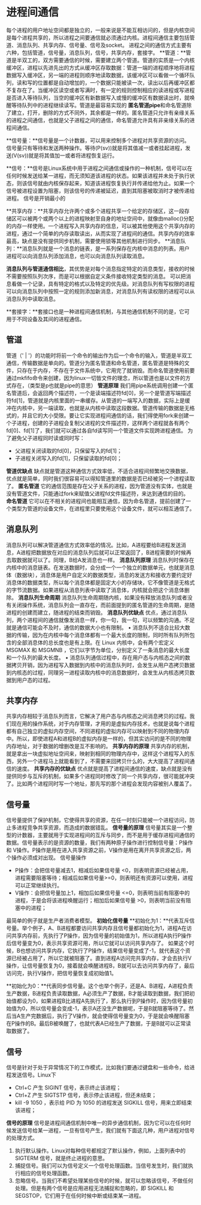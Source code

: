 # 进程间通信
每个进程的用户地址空间都是独立的，一般来说是不能互相访问的，但是内核空间是每个进程共享的，所以进程之间要通信就必须通过内核。进程间通信主要包括管道、消息队列、共享内存、信号量、信号及socket。
进程之间的通信方式主要有六种，包括管道，信号量，消息队列，信号，共享内存，套接字。
**管道：**管道是半双工的，双方需要通信的时候，需要建立两个管道。管道的实质是一个内核缓冲区，进程以先进先出的方式从缓冲区存取数据：管道一端的进程顺序地将进程数据写入缓冲区，另一端的进程则顺序地读取数据，该缓冲区可以看做一个循环队列，读和写的位置都是自动增加的，一个数据只能被读一次，读出以后再缓冲区都不复存在了。当缓冲区读空或者写满时，有一定的规则控制相应的读进程或写进程是否进入等待队列，当空的缓冲区有新数据写入或慢的缓冲区有数据读出时，就唤醒等待队列中的进程继续读写。管道是最容易实现的
**匿名管道pipe**和命名管道除了建立，打开，删除的方式不同外，其余都是一样的。匿名管道只允许有亲缘关系的进程之间通信，也就是父子进程之间的通信，命名管道允许具有非亲缘关系的进程间通信。

**信号量：**信号量是一个计数器，可以用来控制多个进程对共享资源的访问。信号量只有等待和发送两种操作。等待(P(sv))就是将其值减一或者挂起进程，发送(V(sv))就是将其值加一或者将进程恢复运行。

**信号：**信号是Linux系统中用于进程之间通信或操作的一种机制，信号可以在任何时候发送给某一进程，而无须知道该进程的状态。如果该进程并未处于执行状态，则该信号就由内核保存起来，知道该进程恢复执行并传递给他为止。如果一个信号被进程设置为阻塞，则该信号的传递被延迟，直到其阻塞被取消时才被传递给进程。 信号是开销最小的

**共享内存：**共享内存允许两个或多个进程共享一个给定的存储区，这一段存储区可以被两个或两个以上的进程映射至自身的地址空间中，就像由malloc()分配的内存一样使用。一个进程写入共享内存的信息，可以被其他使用这个共享内存的进程，通过一个简单的内存读取读出，从而实现了进程间的通信。共享内存的效率最高，缺点是没有提供同步机制，需要使用锁等其他机制进行同步。
**消息队列：**消息队列就是一个消息的链表，是一系列保存在内核中消息的列表。用户进程可以向消息队列添加消息，也可以向消息队列读取消息。

**消息队列与管道通信相比**，其优势是对每个消息指定特定的消息类型，接收的时候不需要按照队列次序，而是可以根据自定义条件接收特定类型的消息。
可以把消息看做一个记录，具有特定的格式以及特定的优先级。对消息队列有写权限的进程可以向消息队列中按照一定的规则添加新消息，对消息队列有读权限的进程可以从消息队列中读取消息。

**套接字：**套接口也是一种进程间通信机制，与其他通信机制不同的是，它可用于不同设备及其间的进程通信。

## 管道
管道（' | '）的功能时将前一个命令的输出作为后一个命令的输入，管道是半双工通信，传输数据是单向的。管道分为匿名管道和命名管道，匿名管道是特殊的文件，只存在于内存，不存在于文件系统中，它用完了就销毁。而命名管道使用前要通过mkfifo命令来创建，因为linux一切皆文件的理念，所以管道也是以文件的方式存在，（类型是p也就是pipe的意思）
**管道原理**
我们用pipe系统调用创建一个匿名管道后，会返回两个描述符，一个是读端描述符fd[0]，另一个是管道写端描述符fd[1]，管道就是内核里面的一串缓存。从管道的一端写入的数据，实际上是缓冲在内核中，另一端读取，也就是从内核中读取这段数据。管道传输的数据是无格式的，并且它的大小受限。要让它实现进程间通信的话，我们得使用fork来创建一个子进程，创建的子进程会复制父进程的文件描述符，这样两个进程就各有两个fd[0]、fd[1]了，我们就可以通过各自fd读写同一个管道文件实现跨进程通信。
为了避免父子进程同时读或同时写：
* 父进程关闭读取的fd[0]，只保留写入的fd[1]；
* 子进程关闭写入的fd[1]，只保留读取的fd[0]；

**管道优缺点**
缺点就是管道这种通信方式效率低，不适合进程间频繁地交换数据，优点就是简单，同时我们很容易可以得知管道里的数据是否已经被另一个进程读取了。
**匿名管道**
它的通信范围是存在父子关系的进程，因为管道没有实体，也就是没有管道文件，只能通过fork来赋值父进程fd文件描述符，来达到通信的目的。
**命名管道**
它可以在不相关的进程间也能相互通信，因为命名管道，提前创建了一个类型为管道的设备文件，在进程里只要使用这个设备文件，就可以相互通信了。

## 消息队列
消息队列可以解决管道通信方式效率低的情况。比如，A进程要给B进程发送消息，A进程把数据放在对应的消息队列后就可以正常返回了，B进程需要的时候再去取数据就可以了。同理，B给A发消息也一样。
**消息队列原理**
消息队列时保存在内核中的消息链表。在发送数据时，会分成一个一个独立的数据单元，也就是消息体（数据块），消息体是用户自定义的数据类型，消息的发送方和接收方要约定好消息体的数据类型，所以每个消息体都是固定大小的存储块，它不像管道是无格式的字节流数据。如果进程从消息列表中读取了消息体，内核就会把这个消息体删除。
**消息队列生命周期**
消息队列⽣命周期随内核，如果没有释放消息队列或者没有关闭操作系统，消息队列会⼀直存在，⽽前⾯提到的匿名管道的⽣命周期，是随进程的创建⽽建⽴，随进程的结束⽽销毁。
**消息队列优缺点**
优点，通过消息队列，两个进程间的通信就像发消息一样，你一句，我一句，可以频繁的沟通。不足就是通信可能会不及时，通信的数据大小也有限制。
	• 消息队列不适合⽐较⼤数据的传输，因为在内核中每个消息体都有⼀个最⼤⻓度的限制，同时所有队列所包含的全部消息体的总⻓度也是有上限。在 Linux 内核中，会有两个宏定义 MSGMAX 和 MSGMNB ，它们以字节为单位，分别定义了⼀条消息的最⼤⻓度和⼀个队列的最⼤⻓度。
	• 消息队列通信过程中，存在⽤户态与内核态之间的数据拷⻉开销，因为进程写入数据到内核中的消息队列时，会发⽣从⽤户态拷⻉数据到内核态的过程，同理另⼀进程读取内核中的消息数据时，会发⽣从内核态拷⻉数据到⽤户态的过程。

## 共享内存
共享内存相较于消息队列而言，它解决了用户态与内核态之间消息拷贝的过程。我们现在用的操作系统，对于内存管理，才用的是虚拟内存技术，也就是说每个进程都有自己独立的虚拟内存空间，不同进程的虚拟内存可以映射到不同的物理内存中。所以，即使进程A和进程B的虚拟内存是一样的，但其实访问的是不同的物理内存地址，对于数据的增删改是互不影响的。
**共享内存的原理**
共享内存的机制，就是拿出一块虚拟地址空间来，映射到相同的物理内存中，这样这个进程写入的东西，另外一个进程马上就能看到了，不需要来回拷贝什么的，大大提高了进程间通信的速度。
**共享内存的优缺点**
优点就是提高了进程间通信的速度，缺点就是没有提供同步与互斥的机制，如果多个进程同时修改了同一个共享内存，很可能就冲突了。比如两个进程同时写一个地址，那先写的那个进程会发现内容被别人覆盖了。

## 信号量
信号量提供了保护机制，它使得共享的资源，在任一时刻只能被一个进程访问，防止多进程竞争共享资源，而造成的数据错乱。
**信号量的原理**
信号量其实是一个整型的计数器，主要就用于实现进程间的互斥与同步，而不是用于缓存进程间通信的数据。信号量表示的是资源的数量，我们有两种原子操作进行控制信号量：P操作 和 V操作。P操作是用在进入共享资源之前，V操作是用在离开共享资源之后，两个操作必须成对出现。
信号量操作
* P操作：会把信号量减去1，相减后如果信号量 <0，则表明资源已经被占用，进程需要阻塞等待；相减后如果信号量>=0，则表明还有资源可以使用，进程可以正常继续执行。
* V操作：会把信号量加上1，相加后如果信号量 <=0，则表明当前有阻塞中的进程，于是会将该进程唤醒运行；相加后如果信号量 >0，则表明当前没有阻塞中的进程；

最简单的例子就是生产者消费者模型。
**初始化信号量**
**初始化为1：**代表互斥信号量。举个例子，A、B进程都要访问共享内存且信号量都初始化为1，进程A在访问共享内存前，先执⾏了P操作，因为信号量的初始值为1，所以进程A执⾏P操作后信号量变为0，表示共享资源可⽤，所以它就可以访问共享内存了。 如果这个时候，B也想访问共享内存，它执行了P操作，结果信号量变成了-1，就代表这个资源已经被占用了，所以它就被阻塞了。直到进程A访问完共享内存，才会去执行V操作，让信号量恢复为0，接着就会唤醒进程B，B就可以去访问共享内存了，最后访问完，执行V操作，把信号量恢复成初始值1。

**初始化为0：**代表同步信号量。这个也举个例子，还是A、B进程，A进程负责生产数据，B进程负责读取数据，A必须生产了数据，B才能读取到数据，我们把初始值都设为0，如果进程B比进程A先执行了，那么执行到P操作时，因为信号量初始值为0，所以信号量会变成-1，表示A还没生产数据呢，于是B就阻塞等待了。然后当A生产完数据后，执行了V操作，就会使得信号量变为0，于是就会唤醒阻塞在P操作的B。最后B被唤醒了，也就代表A已经生产了数据，于是B就可以正常读取数据了。

## 信号
信号是针对于处于异常情况下的工作模式，比如我们要通过键盘和一些命令，给进程发送信号。Linux下
* Ctrl+C 产⽣ SIGINT 信号，表示终⽌该进程；
* Ctrl+Z 产⽣ SIGTSTP 信号，表示停⽌该进程，但还未结束；
* kill -9 1050 ，表示给 PID 为 1050 的进程发送 SIGKILL 信号，⽤来⽴即结束该进程；

**信号的原理**
信号是进程间通信机制中唯⼀的异步通信机制，因为它可以在任何时候发送信号给某⼀进程，⼀旦有信号产⽣，我们就有下⾯这⼏种，⽤户进程对信号的处理⽅式。
1. 执⾏默认操作。Linux对每种信号都规定了默认操作，例如，上⾯列表中的 SIGTERM 信号，就是终⽌进程的意思。
2.  捕捉信号。我们可以为信号定义⼀个信号处理函数。当信号发⽣时，我们就执⾏相应的信号处理函数。
3.  忽略信号。当我们不希望处理某些信号的时候，就可以忽略该信号，不做任何处理。但是有两个信号是应⽤进程⽆法捕捉和忽略的，即 SIGKILL 和 SEGSTOP，它们⽤于在任何时候中断或结束某⼀进程。
